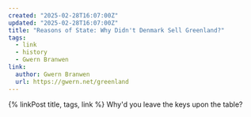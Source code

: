 ```yaml
---
created: "2025-02-28T16:07:00Z"
updated: "2025-02-28T16:07:00Z"
title: "Reasons of State: Why Didn't Denmark Sell Greenland?"
tags:
  - link
  - history
  - Gwern Branwen
link:
  author: Gwern Branwen
  url: https://gwern.net/greenland
---
```


{% linkPost title, tags, link %} Why'd you leave the keys upon the table?
